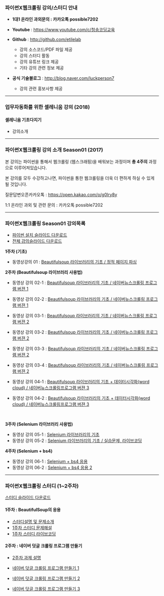 ### 파이썬X웹크롤링 강의/스터디 안내
- **1대1 온라인 과외문의 : 카카오톡 possible7202**
- **Youtube** :  https://www.youtube.com/c/청송코딩교육

- **Github** : http://github.com/etilelab
  - 강의 소스코드/PDF 파일 제공
  - 강의 스터디 활동
  - 강의 유튜브 링크 제공
  - 기타 강의 관련 정보 제공
- **공식 기술블로그** : http://blog.naver.com/luckperson7
  - 강의 관련 홍보사항 제공

------

### 업무자동화를 위한 셀레니움 강의 (2018)


#### 셀레니움 기초다지기
- 강의소개


------
### 파이썬X웹크롤링 강의 소개 Season01 (2017)

본 강의는 파이썬을 통해서 웹크롤링 (웹스크래핑)을 배워보는 과정이며 **총 4주의** 과정으로 이루어져있습니다.

본 강의를 모두 수강하고나면, 파이썬을 통한 웹크롤링을 더욱 더 편하게 하실 수 있게 될 것입니다.

질문답변오픈카카오톡 : https://open.kakao.com/o/g0lry8y

1:1 온라인 과외 및 관련 문의 : 카카오톡 possible7202


------

### 파이썬X웹크롤링 Season01 강의목록
- [파이썬 설치 슬라이드 다운로드](https://github.com/etilelab/WebCrawlingStudy/blob/master/파이썬설치법.pdf)
- [전체 강의슬라이드 다운로드](https://github.com/etilelab/WebCrawlingStudy/blob/master/파이썬웹크롤링.pdf)


**1주차 (기초)**

- 동영상강의 01 : [Beautifulsoup 라이브러리의 기초 / 정적 페이지 파싱](https://youtu.be/QLf-pDoJvjQ)




**2주차 (Beautifulsoup 라이브러리 사용법)**

- 동영상 강의 02-1 : [Beautifulsoup 라이브러리의 기초 / 네이버뉴스크롤링 프로그램 버젼 1](https://youtu.be/IkZiDDFfJ88)

- 동영상 강의 02-2 : [Beautifulsoup 라이브러리의 기초 / 네이버뉴스크롤링 프로그램 버젼 1](https://youtu.be/BmQTdv3wF-U)

- 동영상 강의 03-1 : [Beautifulsoup 라이브러리의 기초 / 네이버뉴스크롤링 프로그램 버젼 2](https://youtu.be/YYGCbyrgNNk)

- 동영상 강의 03-2 : [Beautifulsoup 라이브러리의 기초 / 네이버뉴스크롤링 프로그램 버젼 2](https://youtu.be/VXAUZag1kIU)

- 동영상 강의 03-3 : [Beautifulsoup 라이브러리의 기초  / 네이버뉴스크롤링 프로그램 버젼 2](https://youtu.be/DTovorjABOk)

- 동영상 강의 03-4 : [Beautifulsoup 라이브러리의 기초 / 네이버뉴스크롤링 프로그램 버젼 2](https://youtu.be/H80LB8cLGI4)

- 동영상 강의 04-1 : [Beautifulsoup 라이브러리의 기초 + 데이터시각화(word cloud) / 네이버뉴스크롤링프로그램 버젼 3](https://youtu.be/zxV2LZ5LIuk)

- 동영상 강의 04-2 : [Beautifulsoup 라이브러리의 기초 + 데이터시각화(word cloud) / 네이버뉴스크롤링프로그램 버젼 3](https://www.youtube.com/watch?v=sAAf8QWT6BI)

  ​

**3주차 (Selenium 라이브러리 사용법)**

- 동영상 강의 05-1 : [Selenium 라이브러리의 기초](https://youtu.be/2JownLkyRPY)
- 동영상 강의 05-2 : [Selenium 라이브러리의 기초 / 실습문제, 라이브코딩](https://youtu.be/zPYhyk8LGlU)

**4주차 (Selenium + bs4)**

- 동영상 강의 06-1 : [Selenium + bs4 응용](https://youtu.be/HJX7Dhk_ng0)
- 동영상 강의 06-2 : [Selenium + bs4 응용 2](https://youtu.be/HCmjGPQW0WY)



------

### 파이썬X웹크롤링 스터디 (1~2주차)
[스터디 슬라이드 다운로드](https://github.com/etilelab/WebCrawlingStudy/blob/master/Season01/Study/파이썬웹크롤링스터디.pdf)
#### 1주차 : BeautifulSoup의 응용
-  [스터디설명 및 문제소개](https://www.youtube.com/watch?v=AQozh9l01fY)
-  [1주차 스터디 문제해설](https://youtu.be/ClSH-dGiLo8)
- [1주차 스터디 라이브코딩](https://youtu.be/V2gAIYzl568)

#### 2주차 : 네이버 덧글 크롤링 프로그램 만들기
- [2주차 과제 설명](https://youtu.be/I7hK9dXMKnw)
- [네이버 덧글 크롤링 프로그램 만들기 1](https://youtu.be/TN8ULvy2Fmk)
- [네이버 덧글 크롤링 프로그램 만들기 2](https://youtu.be/B6kNuToxvIk)
- [네이버 덧글 크롤링 프로그램 만들기 3](https://youtu.be/1pJiMHjOuPo)



  ​